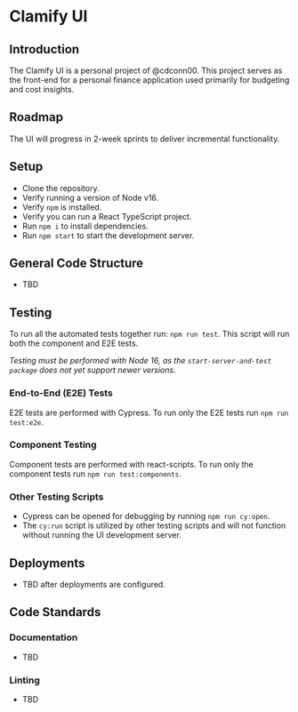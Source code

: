 # Clamify UI

## Introduction

The Clamify UI is a personal project of @cdconn00. This project serves as the front-end for a personal finance application used primarily for budgeting and cost insights.

## Roadmap

The UI will progress in 2-week sprints to deliver incremental functionality.

## Setup

- Clone the repository.
- Verify running a version of Node v16.
- Verify `npm` is installed.
- Verify you can run a React TypeScript project.
- Run `npm i` to install dependencies.
- Run `npm start` to start the development server.

## General Code Structure

- TBD

## Testing

To run all the automated tests together run: `npm run test`. This script will run both the component and E2E tests.

*Testing must be performed with Node 16, as the `start-server-and-test package` does not yet support newer versions.*

### End-to-End (E2E) Tests

E2E tests are performed with Cypress. To run only the E2E tests run `npm run test:e2e`.

### Component Testing

Component tests are performed with react-scripts. To run only the component tests run `npm run test:components`.

### Other Testing Scripts

- Cypress can be opened for debugging by running `npm run cy:open`.
- The `cy:run` script is utilized by other testing scripts and will not function without running the UI development server.

## Deployments

- TBD after deployments are configured.

## Code Standards

### Documentation

- TBD

### Linting

- TBD
